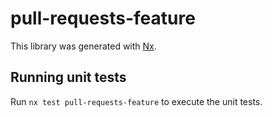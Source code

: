 # pull-requests-feature

This library was generated with [Nx](https://nx.dev).

## Running unit tests

Run `nx test pull-requests-feature` to execute the unit tests.
